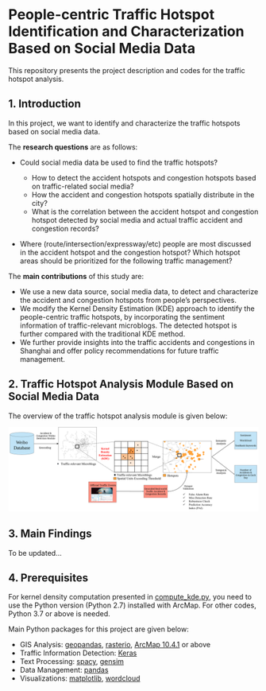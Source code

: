 # **People-centric Traffic Hotspot Identification and Characterization Based on Social Media Data**

This repository presents the project description and codes for the traffic hotspot analysis. 

## 1. Introduction

In this project, we want to identify and characterize the traffic hotspots based on social media data.

The **research questions** are as follows:

- Could social media data be used to find the traffic hotspots?
  - How to detect the accident hotspots and congestion hotspots based on traffic-related social media?
  - How the accident and congestion hotspots spatially distribute in the city?
  - What is the correlation between the accident hotspot and congestion hotspot detected by social media and actual traffic accident and congestion records?

- Where (route/intersection/expressway/etc) people are most discussed in the accident hotspot and the congestion hotspot? Which hotspot areas should be prioritized for the following traffic management?

The **main contributions** of this study are:

- We use a new data source, social media data, to detect and characterize the accident and congestion hotspots from people’s perspectives. 
- We modify the Kernel Density Estimation (KDE) approach to identify the people-centric traffic hotspots, by incorporating the sentiment information of traffic-relevant microblogs. The detected hotspot is further compared with the traditional KDE method.
- We further provide insights into the traffic accidents and congestions in Shanghai and offer policy recommendations for future traffic management.

## 2. Traffic Hotspot Analysis Module Based on Social Media Data

The overview of the traffic hotspot analysis module is given below:

![Traffic Hotspot Analysis Module](https://github.com/bright1993ff66/traffic_info_perception/blob/main/project_figures/traffic_hotspot_framework.png)

## 3. Main Findings

To be updated...

## 4. Prerequisites

For kernel density computation presented in [compute_kde.py](https://github.com/bright1993ff66/traffic_info_perception/blob/main/gis_analysis_project/compute_kde.py), you need to use the Python version (Python 2.7) installed with ArcMap. For other codes, Python 3.7 or above is needed. 

Main Python packages for this project are given below:

- GIS Analysis: [geopandas](https://geopandas.org/index.html), [rasterio](https://rasterio.readthedocs.io/en/latest/), [ArcMap 10.4.1](https://desktop.arcgis.com/en/arcmap/10.4/get-started/setup/arcgis-desktop-quick-start-guide.htm) or above
- Traffic Information Detection: [Keras](https://keras.io/)
- Text Processing: [spacy](https://spacy.io/), [gensim](https://radimrehurek.com/gensim/)
- Data Management: [pandas](https://pandas.pydata.org/)
- Visualizations: [matplotlib](https://matplotlib.org/), [wordcloud](https://amueller.github.io/word_cloud/)

